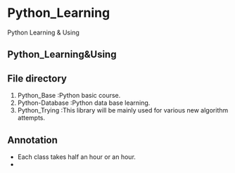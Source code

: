 # Python_Learning
Python Learning &amp; Using

## Python_Learning&Using

 <!--Python learning and using-->

## File directory

1. Python_Base :Python basic course.
2. Python-Database :Python data base learning.
3. Python_Trying :This library will be mainly used for various new algorithm attempts.

## Annotation

- Each class takes half an hour or an hour.
- <!--详细目录等后续补充-->

